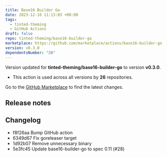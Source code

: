 ```yaml
---
title: Base16 Builder Go
date: 2023-12-16 11:13:03 +00:00
tags:
  - tinted-theming
  - GitHub Actions
draft: false
repo: tinted-theming/base16-builder-go
marketplace: https://github.com/marketplace/actions/base16-builder-go
version: v0.3.0
dependentsNumber: "26"
---
```



Version updated for **tinted-theming/base16-builder-go** to version **v0.3.0**.
- This action is used across all versions by **26** repositories.

Go to the [GitHub Marketplace](https://github.com/marketplace/actions/base16-builder-go) to find the latest changes.

## Release notes

## Changelog
* f8f26aa Bump GitHub action
* 6349d67 Fix goreleaser target
* 1d92b07 Remove unnecessary binary
* 5e3fc45 Update base16-builder-go to spec 0.11 (#28)



